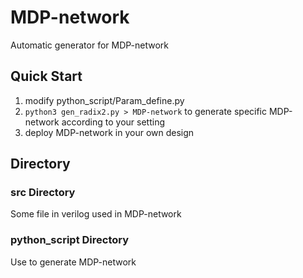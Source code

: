 # MDP-network
Automatic generator for MDP-network

## Quick Start
  1. modify python_script/Param_define.py 
  2. ``` python3 gen_radix2.py > MDP-network ``` to generate specific MDP-network according to your setting
  4. deploy MDP-network in your own design

## Directory

### src Directory
Some file in verilog used in MDP-network

### python_script Directory
Use to generate MDP-network
